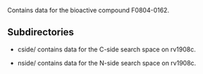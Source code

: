 Contains data for the bioactive compound F0804-0162.

## Subdirectories

- cside/ contains data for the C-side search space on rv1908c.

- nside/ contains data for the N-side search space on rv1908c.

